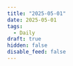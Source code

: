 ```yaml
---
title: "2025-05-01"
date: 2025-05-01
tags:
  - Daily
draft: true
hidden: false
disable_feed: false
---
```


